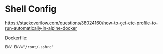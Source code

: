 # Shell Config

https://stackoverflow.com/questions/38024160/how-to-get-etc-profile-to-run-automatically-in-alpine-docker

Dockerfile:
```
ENV ENV="/root/.ashrc"
```
